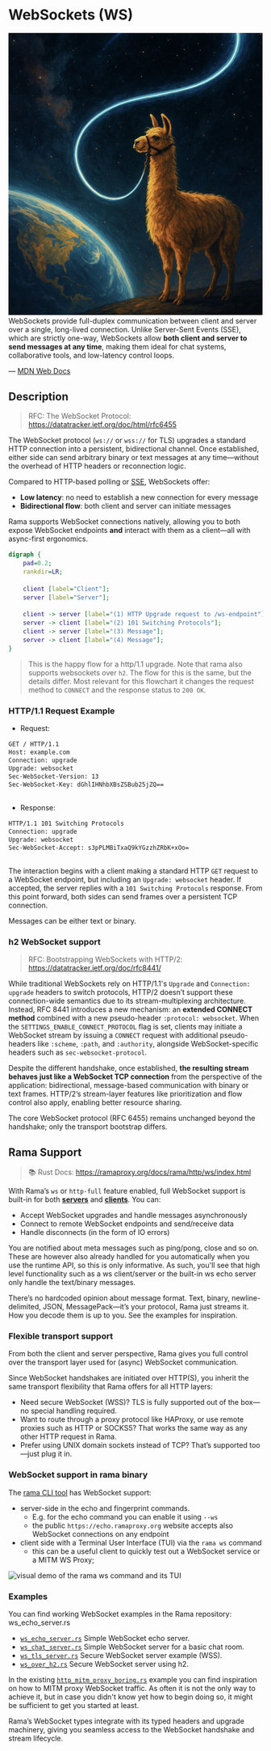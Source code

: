 # WebSockets (WS)

<div class="book-article-intro">
    <img
        src="img/rama_ws.jpg"
        alt="artistical representation of a llama tethered to a bi-directional glowing wire stretching between Earth and space"
    >
    <div>
        WebSockets provide full-duplex communication between client and server over a single,
        long-lived connection. Unlike Server-Sent Events (SSE), which are strictly one-way,
        WebSockets allow <strong>both client and server to send messages at any time</strong>,
        making them ideal for chat systems, collaborative tools, and low-latency control loops.
        <p>— <a href="https://developer.mozilla.org/en-US/docs/Web/API/WebSockets_API">MDN Web Docs</a></p>
    </div>
</div>

## Description

> RFC:  The WebSocket Protocol: <https://datatracker.ietf.org/doc/html/rfc6455>

The WebSocket protocol (`ws://` or `wss://` for TLS) upgrades a standard HTTP connection into a persistent, bidirectional channel. Once established, either side can send arbitrary binary or text messages at any time—without the overhead of HTTP headers or reconnection logic.

Compared to HTTP-based polling or [SSE](./sse.md), WebSockets offer:

- **Low latency**: no need to establish a new connection for every message
- **Bidirectional flow**: both client and server can initiate messages

Rama supports WebSocket connections natively, allowing you to both expose WebSocket endpoints **and** interact with them as a client—all with async-first ergonomics.

<div class="book-article-image-center">

```dot process
digraph {
    pad=0.2;
    rankdir=LR;

    client [label="Client"];
    server [label="Server"];

    client -> server [label="(1) HTTP Upgrade request to /ws-endpoint"];
    server -> client [label="(2) 101 Switching Protocols"];
    client -> server [label="(3) Message"];
    server -> client [label="(4) Message"];
}
```

</div>

> This is the happy flow for a http/1.1 upgrade. Note that rama also supports
> websockets over `h2`. The flow for this is the same, but the details differ.
> Most relevant for this flowchart it changes the request method to `CONNECT`
> and the response status to `200 OK`.

### HTTP/1.1 Request Example

- Request:

```
GET / HTTP/1.1
Host: example.com
Connection: upgrade
Upgrade: websocket
Sec-WebSocket-Version: 13
Sec-WebSocket-Key: dGhlIHNhbXBsZSBub25jZQ==


```

- Response:

```
HTTP/1.1 101 Switching Protocols
Connection: upgrade
Upgrade: websocket
Sec-WebSocket-Accept: s3pPLMBiTxaQ9kYGzzhZRbK+xOo=


```



The interaction begins with a client making a standard HTTP `GET` request to a WebSocket endpoint, but including an `Upgrade: websocket` header. If accepted, the server replies with a `101 Switching Protocols` response. From this point forward, both sides can send frames over a persistent TCP connection.

Messages can be either text or binary.

### h2 WebSocket support

> RFC: Bootstrapping WebSockets with HTTP/2: <https://datatracker.ietf.org/doc/rfc8441/>

While traditional WebSockets rely on HTTP/1.1's `Upgrade` and `Connection: upgrade` headers to switch protocols,
HTTP/2 doesn’t support these connection-wide semantics due to its stream-multiplexing architecture.
Instead, RFC 8441 introduces a new mechanism: an **extended CONNECT method** combined with a new pseudo-header
`:protocol: websocket`. When the `SETTINGS_ENABLE_CONNECT_PROTOCOL` flag is set, clients may initiate a
WebSocket stream by issuing a `CONNECT` request with additional pseudo-headers like `:scheme`, `:path`, and
`:authority`, alongside WebSocket-specific headers such as `sec-websocket-protocol`.

Despite the different handshake, once established,
**the resulting stream behaves just like a WebSocket TCP connection** from the perspective of the application:
bidirectional, message-based communication with binary or text frames. HTTP/2’s stream-layer features like
prioritization and flow control also apply, enabling better resource sharing.

The core WebSocket protocol (RFC 6455) remains unchanged beyond the handshake;
only the transport bootstrap differs.

## Rama Support

> 📚 Rust Docs: <https://ramaproxy.org/docs/rama/http/ws/index.html>

With Rama’s `ws` or `http-full` feature enabled, full WebSocket support is built-in for both
[**servers**](./web_servers.md) and [**clients**](./http_clients.md). You can:

- Accept WebSocket upgrades and handle messages asynchronously
- Connect to remote WebSocket endpoints and send/receive data
- Handle disconnects (in the form of IO errors)

You are notified about meta messages such as ping/pong, close and so on. These are however
also already handled for you automatically when you use the runtime API, so this is only informative.
As such, you'll see that high level functionality such as a ws client/server or the built-in ws echo server
only handle the text/binary messages.

There’s no hardcoded opinion about message format. Text, binary, newline-delimited, JSON, MessagePack—it’s your protocol, Rama just streams it. How you decode them is up to you. See the examples for inspiration.

### Flexible transport support

From both the client and server perspective, Rama gives you full control over the transport layer used for
(async) WebSocket communication.

Since WebSocket handshakes are initiated over HTTP(S), you inherit the same transport
flexibility that Rama offers for all HTTP layers:

- Need secure WebSocket (WSS)? TLS is fully supported out of the box—no special handling required.
- Want to route through a proxy protocol like HAProxy, or use remote proxies such as HTTP or SOCKS5?
  That works the same way as any other HTTP request in Rama.
- Prefer using UNIX domain sockets instead of TCP? That’s supported too—just plug it in.

### WebSocket support in rama binary

The [rama CLI tool](./deploy/rama-cli.md) has WebSocket support:

- server-side in the echo and fingerprint commands.
  - E.g. for the echo command you can enable it using `--ws`
  - the public `https://echo.ramaproxy.org` website accepts also WebSocket connections on any endpoint
- client side with a Terminal User Interface (TUI) via the `rama ws` command
  - this can be a useful client to quickly test out a WebSocket service or a MITM WS Proxy;

<div class="book-article-image-center">
<img src="img/rama_ws_client_tui_demo.gif" alt="visual demo of the rama ws command and its TUI">
</div>

### Examples

You can find working WebSocket examples in the Rama repository:
ws_echo_server.rs
- [`ws_echo_server.rs`](https://github.com/plabayo/rama/blob/main/examples/ws_echo_server.rs)
  Simple WebSocket echo server.
- [`ws_chat_server.rs`](https://github.com/plabayo/rama/blob/main/examples/ws_chat_server.rs)
  Simple WebSocket server for a basic chat room.
- [`ws_tls_server.rs`](https://github.com/plabayo/rama/blob/main/examples/ws_tls_server.rs)
   Secure WebSocket server example (WSS).
- [`ws_over_h2.rs`](https://github.com/plabayo/rama/blob/main/examples/ws_over_h2.rs)
   Secure WebSocket server using h2.

In the existing [`http_mitm_proxy_boring.rs`](https://github.com/plabayo/rama/blob/main/examples/http_mitm_proxy_boring.rs) example
you can find inspiration on how to MITM proxy WebSocket traffic. As often it is not the only
way to achieve it, but in case you didn't know yet how to begin doing so,
it might be sufficient to get you started at least.

Rama’s WebSocket types integrate with its typed headers and upgrade machinery, giving you seamless access to the WebSocket handshake and stream lifecycle.
